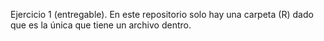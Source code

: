 Ejercicio 1 (entregable). En este repositorio solo hay una carpeta (R) dado que es la única que tiene un archivo dentro. 
